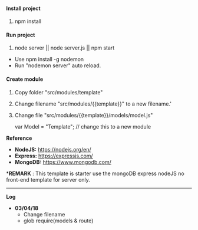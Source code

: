 #### Install project

1. npm install

#### Run project

1. node server || node server.js || npm start

* Use npm install -g nodemon
* Run "nodemon server" auto reload.

#### Create module

1. Copy folder "src/modules/template"

2. Change filename "src/modules/{{template}}" to a new filename.'

3. Change file "src/modules/{{template}}/models/model.js"


    var Model = "Template"; // change this to a new module


**Reference**

- **NodeJS:** https://nodejs.org/en/
- **Express:** https://expressjs.com/
- **MongoDB:** https://www.mongodb.com/

***REMARK** : This template is starter use the mongoDB express nodeJS no front-end template for server only.


---

**Log**
- **03/04/18** 
    - Change filename
    - glob require(models & route)